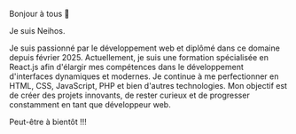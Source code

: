 Bonjour à tous 👋

Je suis Neihos.

Je suis passionné par le développement web et diplômé dans ce domaine depuis février 2025.
Actuellement, je suis une formation spécialisée en React.js afin d'élargir mes compétences dans le développement d'interfaces dynamiques et modernes.
Je continue à me perfectionner en HTML, CSS, JavaScript, PHP et bien d'autres technologies.
Mon objectif est de créer des projets innovants, de rester curieux et de progresser constamment en tant que développeur web.

Peut-être à bientôt !!!

<!--
**Neihos/Neihos** is a ✨ _special_ ✨ repository because its `README.md` (this file) appears on your GitHub profile.

Here are some ideas to get you started:

- 🔭 I’m currently working on ...
- 🌱 I’m currently learning ...
- 👯 I’m looking to collaborate on ...
- 🤔 I’m looking for help with ...
- 💬 Ask me about ...
- 📫 How to reach me: ...
- 😄 Pronouns: ...
- ⚡ Fun fact: ...
-->
